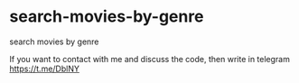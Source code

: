 # search-movies-by-genre
search movies by genre

If you want to contact with me and discuss the code, then write in telegram https://t.me/DblNY
